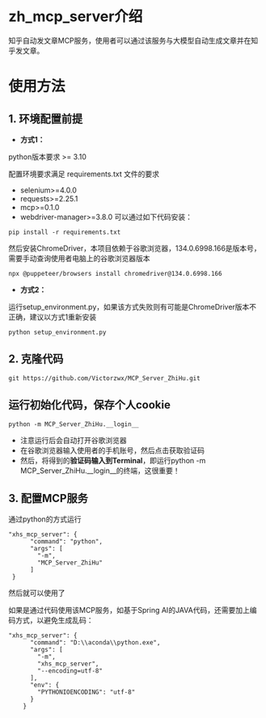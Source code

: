 # zh_mcp_server介绍
知乎自动发文章MCP服务，使用者可以通过该服务与大模型自动生成文章并在知乎发文章。

# 使用方法

## 1. 环境配置前提
- **方式1：**
  
python版本要求 >= 3.10

配置环境要求满足 requirements.txt 文件的要求
  - selenium>=4.0.0
  - requests>=2.25.1
  - mcp>=0.1.0
  - webdriver-manager>=3.8.0
可以通过如下代码安装：
```
pip install -r requirements.txt
```
然后安装ChromeDriver，本项目依赖于谷歌浏览器，134.0.6998.166是版本号，需要手动查询使用者电脑上的谷歌浏览器版本
```
npx @puppeteer/browsers install chromedriver@134.0.6998.166
```
- **方式2：**
  
运行setup_environment.py，如果该方式失败则有可能是ChromeDriver版本不正确，建议以方式1重新安装
```
python setup_environment.py
```
## 2. 克隆代码

```
git https://github.com/Victorzwx/MCP_Server_ZhiHu.git
```
## 运行初始化代码，保存个人cookie

```
python -m MCP_Server_ZhiHu.__login__
```
- 注意运行后会自动打开谷歌浏览器
- 在谷歌浏览器输入使用者的手机账号，然后点击获取验证码
- 然后，将得到的**验证码输入到Terminal**，即运行python -m MCP_Server_ZhiHu.__login__的终端，这很重要！

## 3. 配置MCP服务
通过python的方式运行
```
"xhs_mcp_server": {
      "command": "python",
      "args": [
        "-m",
        "MCP_Server_ZhiHu"
      ]
 }
```
然后就可以使用了

如果是通过代码使用该MCP服务，如基于Spring AI的JAVA代码，还需要加上编码方式，以避免生成乱码：
```
"xhs_mcp_server": {
      "command": "D:\\aconda\\python.exe",
      "args": [
        "-m",
        "xhs_mcp_server",
        "--encoding=utf-8"
      ],
      "env": {
        "PYTHONIOENCODING": "utf-8"
      }
    }
```
